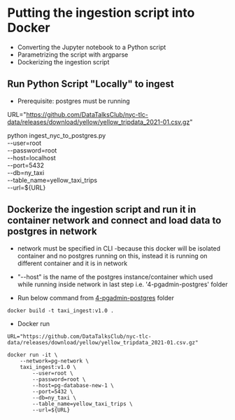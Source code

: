 # Putting the ingestion script into Docker

- Converting the Jupyter notebook to a Python script
- Parametrizing the script with argparse
- Dockerizing the ingestion script

## Run Python Script "Locally" to ingest

- Prerequisite: postgres must be running 

URL="https://github.com/DataTalksClub/nyc-tlc-data/releases/download/yellow/yellow_tripdata_2021-01.csv.gz"

python ingest_nyc_to_postgres.py \
    --user=root \
    --password=root \
    --host=localhost \
    --port=5432 \
    --db=ny_taxi \
    --table_name=yellow_taxi_trips \
    --url=${URL}


## Dockerize the ingestion script and run it in container network and connect and load data to postgres in network

- network must be specified in CLI 
    -because this docker will be isolated container and no postgres running on this, instead it is running on different container and it is in network
- "--host" is the name of the postgres instance/container which used while running inside network in last step i.e. '4-pgadmin-postgres' folder

- Run below command from [4-pgadmin-postgres](https://github.com/maaz-ahmed-ansari/data-engineering/tree/main/1-docker-and-terraform/1-docker_sql/4-pgadmin-postgres) folder

```
docker build -t taxi_ingest:v1.0 .
```

- Docker run

```
URL="https://github.com/DataTalksClub/nyc-tlc-data/releases/download/yellow/yellow_tripdata_2021-01.csv.gz"

docker run -it \
    --network=pg-network \
    taxi_ingest:v1.0 \
        --user=root \
        --password=root \
        --host=pg-database-new-1 \
        --port=5432 \
        --db=ny_taxi \
        --table_name=yellow_taxi_trips \
        --url=${URL}
```
